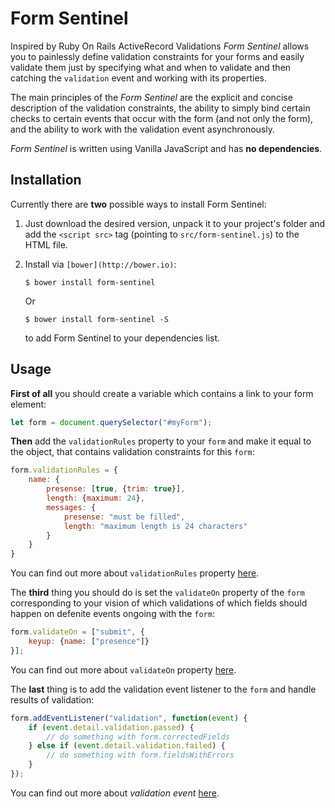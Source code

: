 # Form Sentinel
Inspired by Ruby On Rails ActiveRecord Validations *Form Sentinel* allows you to
painlessly define validation constraints for your forms and easily validate them
just by specifying what and when to validate and then catching the `validation`
event and working with its properties.

The main principles of the *Form Sentinel* are the explicit and concise description
of the validation constraints, the ability to simply bind certain checks to certain
events that occur with the form (and not only the form), and the ability to work
with the validation event asynchronously.

*Form Sentinel* is written using Vanilla JavaScript and has **no dependencies**.

## Installation
Currently there are **two** possible ways to install Form Sentinel:

1. Just download the desired version, unpack it to your project's folder and add
the `<script src>` tag (pointing to `src/form-sentinel.js`) to the HTML file.

1. Install via `[bower](http://bower.io)`:

    ```shell
    $ bower install form-sentinel
    ```
    Or
    ```shell
    $ bower install form-sentinel -S
    ```
    to add Form Sentinel to your dependencies list.

## Usage
**First of all** you should create a variable which contains a link to your form
element:
```javascript
let form = document.querySelector("#myForm");
```

**Then** add the `validationRules` property to your `form` and make it equal to
the object, that contains validation constraints for this `form`:
```javascript
form.validationRules = {
    name: {
        presense: [true, {trim: true}],
        length: {maximum: 24},
        messages: {
            presense: "must be filled",
            length: "maximum length is 24 characters"
        }
    }
}
```
You can find out more about `validationRules` property [here](https://github.com/smellyshovel/form-sentinel/wiki/Working-with-the-validationRules-property).

The **third** thing you should do is set the `validateOn` property of the `form`
corresponding to your vision of which validations of which fields should happen
on defenite events ongoing with the `form`:
```javascript
form.validateOn = ["submit", {
    keyup: {name: ["presence"]}
}];
```
You can find out more about `validateOn` property [here](#).

The **last** thing is to add the validation event listener to the `form` and
handle results of validation:
```javascript
form.addEventListener("validation", function(event) {
    if (event.detail.validation.passed) {
        // do something with form.correctedFields
    } else if (event.detail.validation.failed) {
        // do something with form.fieldsWithErrors
    }
});
```
You can find out more about *validation event* [here](#).
